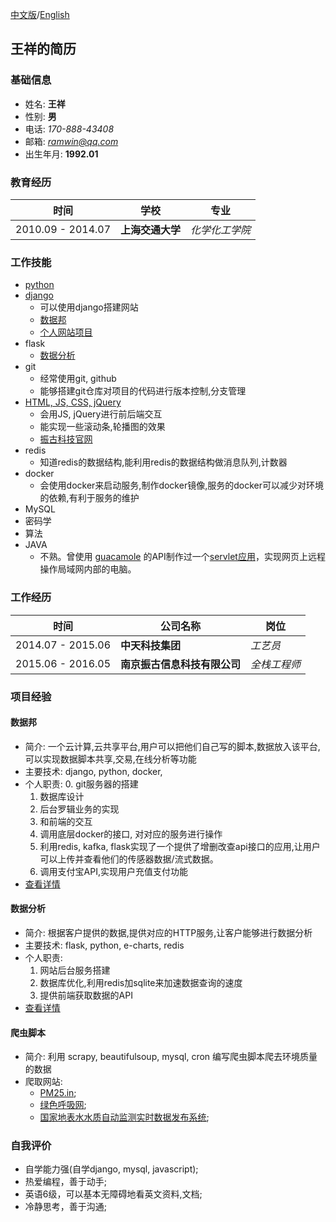 [中文版](./README.md)/[English](./README_eng.md)
## 王祥的简历
###  基础信息
* 姓名: **王祥**
* 性别: **男**
* 电话: *170-888-43408*
* 邮箱: [*ramwin@qq.com*](mailto:ramwin@qq.com)
* 出生年月: **1992.01**

### 教育经历
时间 | 学校 | 专业
---------- | ----------- | -----------
2010.09 - 2014.07 | **上海交通大学** | *化学化工学院*

### 工作技能
* [python](https://github.com/ramwin/python_tutorial/)
* [django](https://github.com/ramwin/django_tutorial/)
    * 可以使用django搭建网站
    * [数据邦](#zettage)
    * [个人网站项目](http://github.com/ramwin/django_tutorial)
* flask
	* [数据分析](#tv)
* git
    * 经常使用git, github
    * 能够搭建git仓库对项目的代码进行版本控制,分支管理
* [HTML, JS, CSS, jQuery](https://github.com/ramwin/javascript_tutorial/)
    * 会用JS, jQuery进行前后端交互
    * 能实现一些滚动条,轮播图的效果
    * [振古科技官网](http://www.zettage.com)
* redis
    * 知道redis的数据结构,能利用redis的数据结构做消息队列,计数器
* docker
    * 会使用docker来启动服务,制作docker镜像,服务的docker可以减少对环境的依赖,有利于服务的维护
* MySQL
* 密码学
* 算法
* JAVA
	* 不熟。曾使用 [guacamole](http://guacamole.incubator.apache.org/) 的API制作过一个[servlet应用](https://github.com/ramwin/my_guacamole_sample/)，实现网页上远程操作局域网内部的电脑。

### 工作经历

时间 | 公司名称 | 岗位
------------ | ------------- | -------------
2014.07 - 2015.06 | **中天科技集团** | *工艺员*
2015.06 - 2016.05 | **南京振古信息科技有限公司** | *全栈工程师*


### 项目经验
<div id="zettage"></div>  

#### 数据邦
* 简介: 一个云计算,云共享平台,用户可以把他们自己写的脚本,数据放入该平台,可以实现数据脚本共享,交易,在线分析等功能
* 主要技术: django, python, docker, 
* 个人职责:
    0. git服务器的搭建
    1. 数据库设计
    2. 后台罗辑业务的实现
    3. 和前端的交互
    4. 调用底层docker的接口, 对对应的服务进行操作
    5. 利用redis, kafka, flask实现了一个提供了增删改查api接口的应用,让用户可以上传并查看他们的传感器数据/流式数据。
    6. 调用支付宝API,实现用户充值支付功能
* [查看详情](./zettage/README.md)

<div id="tv"></div>

#### 数据分析
* 简介: 根据客户提供的数据,提供对应的HTTP服务,让客户能够进行数据分析
* 主要技术: flask, python, e-charts, redis
* 个人职责:
    1. 网站后台服务搭建
    2. 数据库优化,利用redis加sqlite来加速数据查询的速度
    3. 提供前端获取数据的API
* [查看详情](./tv/README.md)

#### 爬虫脚本
* 简介: 利用 scrapy, beautifulsoup, mysql, cron 编写爬虫脚本爬去环境质量的数据
* 爬取网站: 
    * [PM25.in](http://pm25.in/);
    * [绿色呼吸网](http://www.pm25.com);
    * [国家地表水水质自动监测实时数据发布系统](http://58.68.130.147/);

### 自我评价
* 自学能力强(自学django, mysql, javascript);
* 热爱编程，善于动手;
* 英语6级，可以基本无障碍地看英文资料,文档;
* 冷静思考，善于沟通;
